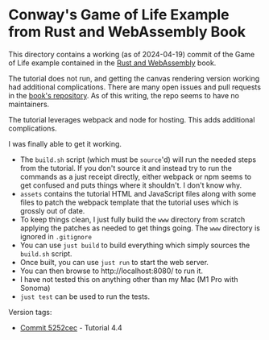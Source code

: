 # Conway's Game of Life Example from Rust and WebAssembly Book

This directory contains a working (as of 2024-04-19) commit of the Game of Life example contained
in the [Rust and WebAssembly](https://rustwasm.github.io/docs/book/introduction.html#rust--and-webassembly-)
book.

The tutorial does not run, and getting the canvas rendering version working had additional complications.
There are many open issues and pull requests in the [book's repository](https://github.com/rustwasm/book).
As of this writing, the repo seems to have no maintainers.

The tutorial leverages webpack and node for hosting. This adds additional complications.

I was finally able to get it working.

* The `build.sh` script (which must be `source`'d) will run the needed steps from the tutorial. If you
don't source it and instead try to run the commands as a just receipt directly, either webpack or npm
seems to get confused and puts things where it shouldn't. I don't know why.
* `assets` contains the tutorial HTML and JavaScript files along with some files to patch the webpack
template that the tutorial uses which is grossly out of date.
* To keep things clean, I just fully build the `www` directory from scratch applying the patches
as needed to get things going. The `www` directory is ignored in `.gitignore`
* You can use `just build` to build everything which simply sources the `build.sh` script.
* Once built, you can use `just run` to start the web server.
* You can then browse to http://localhost:8080/ to run it.
* I have not tested this on anything other than my Mac (M1 Pro with Sonoma)
* `just test` can be used to run the tests.

Version tags:
* [Commit 5252cec](https://github.com/ptdecker/wasm/commit/5252cec2a8f6cb1a8bb2cb2d46a0939372b6fbc1) - Tutorial 4.4

